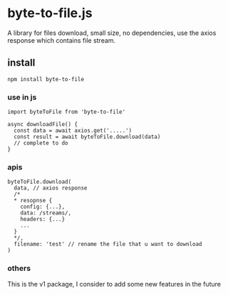 # byte-to-file.js
A library for files download, small size, no dependencies, use the axios response which contains file stream.

## install
```
npm install byte-to-file
```

### use in js
```
import byteToFile from 'byte-to-file'

async downloadFile() {
  const data = await axios.get('.....')
  const result = await byteToFile.download(data)
  // complete to do
}

```

### apis
```
byteToFile.download(
  data, // axios response
  /*
  * resopnse {
    config: {...},
    data: /streams/,
    headers: {...}
    ...
  }
  */,
  filename: 'test' // rename the file that u want to download
)

```

### others
This is the v1 package, I consider to add some new features in the future


